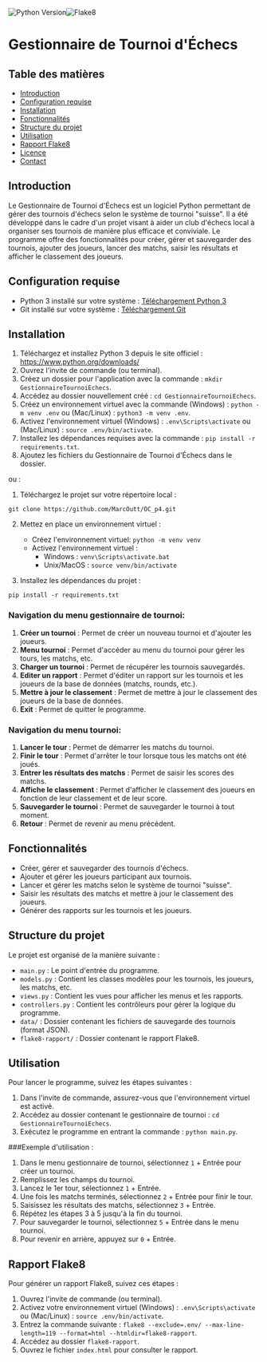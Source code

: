 ![Python Version](https://img.shields.io/badge/Python-3.7-blue.svg)![Flake8](https://img.shields.io/badge/Flake8-Passing-brightgreen.svg)
# Gestionnaire de Tournoi d'Échecs

## Table des matières

- [Introduction](#introduction)
- [Configuration requise](#configuration-requise)
- [Installation](#installation)
- [Fonctionnalités](#fonctionnalités)
- [Structure du projet](#structure-du-projet)
- [Utilisation](#utilisation)
- [Rapport Flake8](#rapport-flake8)
- [Licence](#licence)
- [Contact](#contact)

## Introduction

Le Gestionnaire de Tournoi d'Échecs est un logiciel Python permettant de gérer des tournois d'échecs selon le système de tournoi "suisse". Il a été développé dans le cadre d'un projet visant à aider un club d'échecs local à organiser ses tournois de manière plus efficace et conviviale. Le programme offre des fonctionnalités pour créer, gérer et sauvegarder des tournois, ajouter des joueurs, lancer des matchs, saisir les résultats et afficher le classement des joueurs.

## Configuration requise

* Python 3 installé sur votre système : [Téléchargement Python 3](https://www.python.org/downloads/)
* Git installé sur votre système : [Téléchargement Git](https://git-scm.com/book/fr/v2/D%C3%A9marrage-rapide-Installation-de-Git)

## Installation

1. Téléchargez et installez Python 3 depuis le site officiel : https://www.python.org/downloads/
2. Ouvrez l'invite de commande (ou terminal).
3. Créez un dossier pour l'application avec la commande : `mkdir GestionnaireTournoiEchecs`.
4. Accédez au dossier nouvellement créé : `cd GestionnaireTournoiEchecs`.
5. Créez un environnement virtuel avec la commande (Windows) : `python -m venv .env` ou (Mac/Linux) : `python3 -m venv .env`.
6. Activez l'environnement virtuel (Windows) : `.env\Scripts\activate` ou (Mac/Linux) : `source .env/bin/activate`.
7. Installez les dépendances requises avec la commande : `pip install -r requirements.txt`.
8. Ajoutez les fichiers du Gestionnaire de Tournoi d'Échecs dans le dossier.

ou :

1. Téléchargez le projet sur votre répertoire local : 
```
git clone https://github.com/MarcOutt/OC_p4.git
```

2. Mettez en place un environnement virtuel :
   * Créez l'environnement virtuel: `python -m venv venv`
   * Activez l'environnement virtuel :
       * Windows : `venv\Scripts\activate.bat`
       * Unix/MacOS : `source venv/bin/activate`

3. Installez les dépendances du projet :

```
pip install -r requirements.txt
```



### Navigation du menu gestionnaire de tournoi:

1. **Créer un tournoi** : Permet de créer un nouveau tournoi et d'ajouter les joueurs.
2. **Menu tournoi** : Permet d'accéder au menu du tournoi pour gérer les tours, les matchs, etc.
3. **Charger un tournoi** : Permet de récupérer les tournois sauvegardés.
4. **Editer un rapport** : Permet d'éditer un rapport sur les tournois et les joueurs de la base de données (matchs, rounds, etc.).
5. **Mettre à jour le classement** : Permet de mettre à jour le classement des joueurs de la base de données.
6. **Exit** : Permet de quitter le programme.

### Navigation du menu tournoi:

1. **Lancer le tour** : Permet de démarrer les matchs du tournoi.
2. **Finir le tour** : Permet d'arrêter le tour lorsque tous les matchs ont été joués.
3. **Entrer les résultats des matchs** : Permet de saisir les scores des matchs.
4. **Affiche le classement** : Permet d'afficher le classement des joueurs en fonction de leur classement et de leur score.
5. **Sauvegarder le tournoi** : Permet de sauvegarder le tournoi à tout moment.
0. **Retour** : Permet de revenir au menu précédent.

## Fonctionnalités

- Créer, gérer et sauvegarder des tournois d'échecs.
- Ajouter et gérer les joueurs participant aux tournois.
- Lancer et gérer les matchs selon le système de tournoi "suisse".
- Saisir les résultats des matchs et mettre à jour le classement des joueurs.
- Générer des rapports sur les tournois et les joueurs.

## Structure du projet

Le projet est organisé de la manière suivante :

- `main.py` : Le point d'entrée du programme.
- `models.py` : Contient les classes modèles pour les tournois, les joueurs, les matchs, etc.
- `views.py` : Contient les vues pour afficher les menus et les rapports.
- `controllers.py` : Contient les contrôleurs pour gérer la logique du programme.
- `data/` : Dossier contenant les fichiers de sauvegarde des tournois (format JSON).
- `flake8-rapport/` : Dossier contenant le rapport Flake8.
  
## Utilisation

Pour lancer le programme, suivez les étapes suivantes :

1. Dans l'invite de commande, assurez-vous que l'environnement virtuel est activé.
2. Accédez au dossier contenant le gestionnaire de tournoi : `cd GestionnaireTournoiEchecs`.
3. Exécutez le programme en entrant la commande : `python main.py`.

###Exemple d'utilisation :

1. Dans le menu gestionnaire de tournoi, sélectionnez `1` + Entrée pour créer un tournoi.
2. Remplissez les champs du tournoi.
3. Lancez le 1er tour, sélectionnez `1` + Entrée.
4. Une fois les matchs terminés, sélectionnez `2` + Entrée pour finir le tour.
5. Saisissez les résultats des matchs, sélectionnez `3` + Entrée.
6. Répétez les étapes 3 à 5 jusqu'à la fin du tournoi.
7. Pour sauvegarder le tournoi, sélectionnez `5` + Entrée dans le menu tournoi.
8. Pour revenir en arrière, appuyez sur `0` + Entrée.
   
## Rapport Flake8

Pour générer un rapport Flake8, suivez ces étapes :

1. Ouvrez l'invite de commande (ou terminal).
2. Activez votre environnement virtuel (Windows) : `.env\Scripts\activate` ou (Mac/Linux) : `source .env/bin/activate`.
3. Entrez la commande suivante : `flake8 --exclude=.env/ --max-line-length=119 --format=html --htmldir=flake8-rapport`.
4. Accédez au dossier `flake8-rapport`.
5. Ouvrez le fichier `index.html` pour consulter le rapport.



